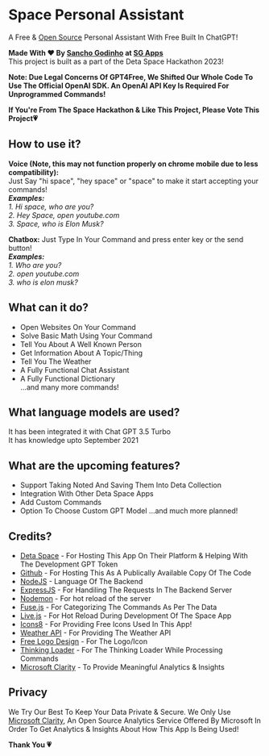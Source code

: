 # Space Personal Assistant
A Free & [Open Source](https://github.com/sanchogodinhoapps/space-personal-assistant) Personal Assistant With Free Built In ChatGPT!  

**Made With ❤️ By [Sancho Godinho](https://github.com/sancho1952007) at [SG Apps](https://github.com/sanchogodinhoapps)**  
This project is built as a part of the Deta Space Hackathon 2023!  

**Note: Due Legal Concerns Of GPT4Free, We Shifted Our Whole Code To Use The Official OpenAI SDK. An OpenAI API Key Is Required For Unprogrammed Commands!**  

**If You're From The Space Hackathon & Like This Project, Please Vote This Project💗**

## How to use it?
**Voice (Note, this may not function properly on chrome mobile due to less compatibility):**  
Just Say  "hi space", "hey space" or "space" to make it start accepting your commands!  
***Examples:***  
*1. Hi space, who are you?*  
*2. Hey Space, open youtube.com*  
*3. Space, who is Elon Musk?*  
  
**Chatbox:**
Just Type In Your Command and press enter key or the send button!  
***Examples:***  
*1. Who are you?*  
*2. open youtube.com*  
*3. who is elon musk?*  

## What can it do?
- Open Websites On Your Command
- Solve Basic Math Using Your Command
- Tell You About A Well Known Person
- Get Information About A Topic/Thing
- Tell You The Weather
- A Fully Functional Chat Assistant
- A Fully Functional Dictionary  
...and many more commands!

## What language models are used?
It has been integrated it with Chat GPT 3.5 Turbo  
It has knowledge upto September 2021  

## What are the upcoming features?
- Support Taking Noted And Saving Them Into Deta Collection
- Integration With Other Deta Space Apps
- Add Custom Commands
- Option To Choose Custom GPT Model
...and much more planned!

## Credits?
- [Deta Space](https://deta.space/) - For Hosting This App On Their Platform & Helping With The Development GPT Token
- [Github](https://github.com/sanchogodinhoapps/space-personal-assistant) - For Hosting This As A Publically Available Copy Of The Code
- [NodeJS](https://nodejs.org/) - Language Of The Backend
- [ExpressJS](https://expressjs.com/) - For Handiling The Requests In The Backend Server
- [Nodemon](https://github.com/remy/nodemon) - For hot reload of the server
- [Fuse.js](https://fusejs.io/) - For Categorizing The Commands As Per The Data
- [Live.js](https://livejs.com/) - For Hot Reload During Development Of The Space App
- [Icons8](https://icons8.com/) - For Providing Free Icons Used In This App!
- [Weather API](https://www.weatherapi.com/) - For Providing The Weather API
- [Free Logo Design](https://www.freelogodesign.org/) - For The Logo/Icon
- [Thinking Loader](https://lottiefiles.com/animations/thinking-1tVAwT5uXV) - For The Thinking Loader While Processing Commands
- [Microsoft Clarity](https://clarity.microsoft.com) - To Provide Meaningful Analytics & Insights

## Privacy
We Try Our Best To Keep Your Data Private & Secure. We Only Use [Microsoft Clarity](https://clarity.microsoft.com), An Open Source Analytics Service Offered By Microsoft In Order To Get Analytics & Insights About How This App Is Being Used!

**Thank You 💗**